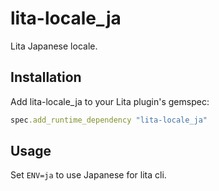 # lita-locale_ja

Lita Japanese locale.

## Installation

Add lita-locale_ja to your Lita plugin's gemspec:

```ruby
spec.add_runtime_dependency "lita-locale_ja"
```

## Usage

Set `ENV=ja` to use Japanese for lita cli.
